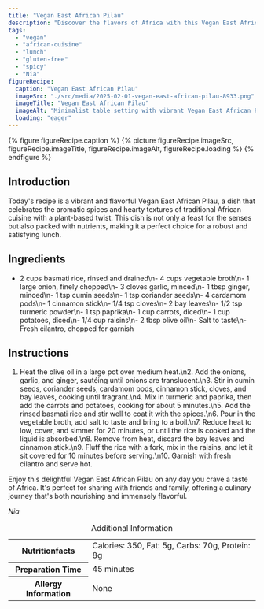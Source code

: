 ```yaml
---
title: "Vegan East African Pilau"
description: "Discover the flavors of Africa with this Vegan East African Pilau, packed with spices and hearty vegetables. Perfect for a robust and exotic lunch."
tags:
  - "vegan"
  - "african-cuisine"
  - "lunch"
  - "gluten-free"
  - "spicy"
  - "Nia"
figureRecipe: 
  caption: "Vegan East African Pilau"
  imageSrc: "./src/media/2025-02-01-vegan-east-african-pilau-8933.png"
  imageTitle: "Vegan East African Pilau"
  imageAlt: "Minimalist table setting with vibrant Vegan East African Pilau in a bowl, surrounded by simple silverware and ceramic plates on a wooden table."
  loading: "eager"
---
```


{% figure figureRecipe.caption %}
{% picture figureRecipe.imageSrc, figureRecipe.imageTitle, figureRecipe.imageAlt, figureRecipe.loading %}
{% endfigure %}

## Introduction

Today's recipe is a vibrant and flavorful Vegan East African Pilau, a dish that celebrates the aromatic spices and hearty textures of traditional African cuisine with a plant-based twist. This dish is not only a feast for the senses but also packed with nutrients, making it a perfect choice for a robust and satisfying lunch.

## Ingredients

- 2 cups basmati rice, rinsed and drained\n- 4 cups vegetable broth\n- 1 large onion, finely chopped\n- 3 cloves garlic, minced\n- 1 tbsp ginger, minced\n- 1 tsp cumin seeds\n- 1 tsp coriander seeds\n- 4 cardamom pods\n- 1 cinnamon stick\n- 1/4 tsp cloves\n- 2 bay leaves\n- 1/2 tsp turmeric powder\n- 1 tsp paprika\n- 1 cup carrots, diced\n- 1 cup potatoes, diced\n- 1/4 cup raisins\n- 2 tbsp olive oil\n- Salt to taste\n- Fresh cilantro, chopped for garnish

## Instructions

1. Heat the olive oil in a large pot over medium heat.\n2. Add the onions, garlic, and ginger, sautéing until onions are translucent.\n3. Stir in cumin seeds, coriander seeds, cardamom pods, cinnamon stick, cloves, and bay leaves, cooking until fragrant.\n4. Mix in turmeric and paprika, then add the carrots and potatoes, cooking for about 5 minutes.\n5. Add the rinsed basmati rice and stir well to coat it with the spices.\n6. Pour in the vegetable broth, add salt to taste and bring to a boil.\n7. Reduce heat to low, cover, and simmer for 20 minutes, or until the rice is cooked and the liquid is absorbed.\n8. Remove from heat, discard the bay leaves and cinnamon stick.\n9. Fluff the rice with a fork, mix in the raisins, and let it sit covered for 10 minutes before serving.\n10. Garnish with fresh cilantro and serve hot.

Enjoy this delightful Vegan East African Pilau on any day you crave a taste of Africa. It's perfect for sharing with friends and family, offering a culinary journey that's both nourishing and immensely flavorful.

*Nia*

<table><caption class='sr-only'>Additional Information</caption><tr><th>Nutritionfacts</th><td>Calories: 350, Fat: 5g, Carbs: 70g, Protein: 8g&nbsp;</td></tr><tr><th>Preparation Time</th><td>45 minutes&nbsp;</td></tr><tr><th>Allergy Information</th><td>None&nbsp;</td></tr></table>

